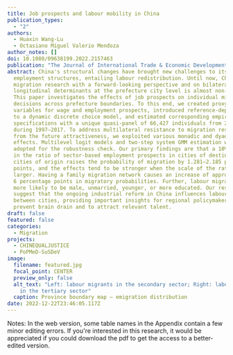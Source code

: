 ```yaml
---
title: Job prospects and labour mobility in China
publication_types:
  - "2"
authors:
  - Huaxin Wang-Lu
  - Octasiano Miguel Valerio Mendoza
author_notes: []
doi: 10.1080/09638199.2022.2157463
publication: "The Journal of International Trade & Economic Development "
abstract: China's structural changes have brought new challenges to its regional
  employment structures, entailing labour redistribution. Until now, Chinese
  migration research with a forward-looking perspective and on bilateral
  longitudinal determinants at the prefecture city level is almost non-existent.
  This paper investigates the effects of job prospects on individual migration
  decisions across prefecture boundaries. To this end, we created proxy
  variables for wage and employment prospects, introduced reference-dependence
  to a dynamic discrete choice model, and estimated corresponding empirical
  specifications with a unique quasi-panel of 66,427 individuals from 283 cities
  during 1997–2017. To address multilateral resistance to migration resulting
  from the future attractiveness, we exploited various monadic and dyadic fixed
  effects. Multilevel logit models and two-step system GMM estimation were
  adopted for the robustness check. Our primary findings are that a 10% increase
  in the ratio of sector-based employment prospects in cities of destination to
  cities of origin raises the probability of migration by 1.281–2.185 percentage
  points, and the effects tend to be stronger when the scale of the ratio is
  larger. Having a family migration network causes an increase of approximately
  6 percentage points in migratory probabilities. Further, labour migrants are
  more likely to be male, unmarried, younger, or more educated. Our results
  suggest that the ongoing industrial reform in China influences labour mobility
  between cities, providing important insights for regional policymakers to
  prevent brain drain and to attract relevant talent.
draft: false
featured: false
categories:
  - Migration
projects:
  - CHINEQUALJUSTICE
  - PoPMeD-SuSDeV
image:
  filename: featured.jpg
  focal_point: CENTER
  preview_only: false
  alt_text: "Left: labour migrants in the secondary sector; Right: labour migrants
    in the tertiary sector"
  caption: Province boundary map – emigration distribution
date: 2022-12-22T23:46:05.117Z
---
```

Notes: In the web version, some table names in the Appendix contain a few minor editing errors. If you're interested in this research, it would be appreciated if you could download the pdf to get the access to a better-edited version.